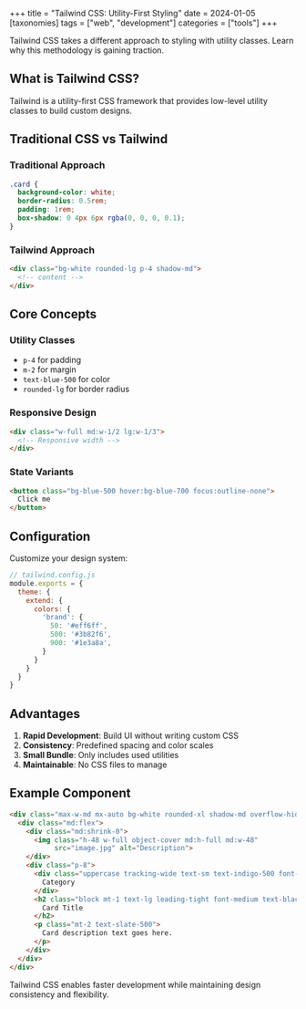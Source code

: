 +++
title = "Tailwind CSS: Utility-First Styling"
date = 2024-01-05
[taxonomies]
tags = ["web", "development"]
categories = ["tools"]
+++

Tailwind CSS takes a different approach to styling with utility classes. Learn why this methodology is gaining traction.

<!-- more -->

## What is Tailwind CSS?

Tailwind is a utility-first CSS framework that provides low-level utility classes to build custom designs.

## Traditional CSS vs Tailwind

### Traditional Approach
```css
.card {
  background-color: white;
  border-radius: 0.5rem;
  padding: 1rem;
  box-shadow: 0 4px 6px rgba(0, 0, 0, 0.1);
}
```

### Tailwind Approach
```html
<div class="bg-white rounded-lg p-4 shadow-md">
  <!-- content -->
</div>
```

## Core Concepts

### Utility Classes
- `p-4` for padding
- `m-2` for margin  
- `text-blue-500` for color
- `rounded-lg` for border radius

### Responsive Design
```html
<div class="w-full md:w-1/2 lg:w-1/3">
  <!-- Responsive width -->
</div>
```

### State Variants
```html
<button class="bg-blue-500 hover:bg-blue-700 focus:outline-none">
  Click me
</button>
```

## Configuration

Customize your design system:

```javascript
// tailwind.config.js
module.exports = {
  theme: {
    extend: {
      colors: {
        'brand': {
          50: '#eff6ff',
          500: '#3b82f6',
          900: '#1e3a8a',
        }
      }
    }
  }
}
```

## Advantages

1. **Rapid Development**: Build UI without writing custom CSS
2. **Consistency**: Predefined spacing and color scales
3. **Small Bundle**: Only includes used utilities
4. **Maintainable**: No CSS files to manage

## Example Component

```html
<div class="max-w-md mx-auto bg-white rounded-xl shadow-md overflow-hidden md:max-w-2xl">
  <div class="md:flex">
    <div class="md:shrink-0">
      <img class="h-48 w-full object-cover md:h-full md:w-48" 
           src="image.jpg" alt="Description">
    </div>
    <div class="p-8">
      <div class="uppercase tracking-wide text-sm text-indigo-500 font-semibold">
        Category
      </div>
      <h2 class="block mt-1 text-lg leading-tight font-medium text-black">
        Card Title
      </h2>
      <p class="mt-2 text-slate-500">
        Card description text goes here.
      </p>
    </div>
  </div>
</div>
```

Tailwind CSS enables faster development while maintaining design consistency and flexibility.